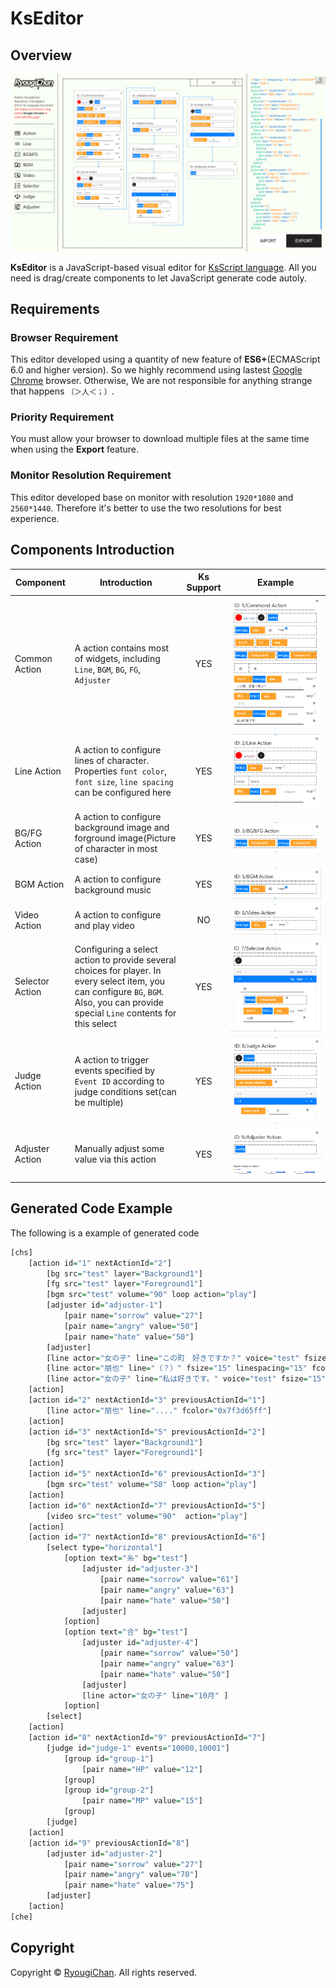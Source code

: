 # KsEditor

## Overview

![Preview](./images/preview/preview-main.png)

**KsEditor** is a JavaScript-based visual editor for [KsScript language](#). All you need is drag/create components to let JavaScript generate code autoly.

## Requirements

### Browser Requirement

This editor developed using a quantity of new feature of **ES6+**(ECMAScript 6.0 and higher version).
So we highly recommend using lastest [Google Chrome](https://chrome.google.com) browser.
Otherwise, We are not responsible for anything strange that happens `（＞人＜；）`.

### Priority Requirement

You must allow your browser to download multiple files at the same time when using the **Export** feature.

### Monitor Resolution Requirement

This editor developed base on monitor with resolution `1920*1080` and `2560*1440`. Therefore it's better to use the  two resolutions for best experience.

## Components Introduction

| Component | Introduction | Ks Support | Example |
| --------- | ------------ | :--------: | ------- |
| Common Action | A action contains most of widgets, including `Line`, `BGM`, `BG`, `FG`, `Adjuster` | YES | ![common action](./images/preview/comp-action-common.png) |
| Line Action | A action to configure lines of character. Properties `font color`, `font size`, `line spacing` can be configured here | YES | ![Line action](./images/preview/comp-action-line.png) |
| BG/FG Action | A action to configure background image and forground image(Picture of character in most case) | YES | ![Bg/Fg action](./images/preview/comp-action-bg_fg.png) |
| BGM Action | A action to configure background music | YES | ![BGM action](./images/preview/comp-action-bgm.png) |
| Video Action | A action to configure and play video | NO | ![Video action](./images/preview/comp-action-video.png) |
| Selector Action | Configuring a select action to provide several choices for player. In every select item, you can configure `BG`, `BGM`. Also, you can provide special `Line` contents for this select | YES | ![Selector action](./images/preview/comp-action-selector.png) |
| Judge Action | A action to trigger events specified by `Event ID` according to judge conditions set(can be multiple) | YES | ![Judge action](./images/preview/comp-action-judge.png) |
| Adjuster Action | Manually adjust some value via this action | YES | ![Adjuster action](./images/preview/comp-action-adjuster_1.png) ![Adjuster action](./images/preview/comp-action-adjuster_2.png) |

## Generated Code Example

The following is a example of generated code

```r
[chs]
    [action id="1" nextActionId="2"]
        [bg src="test" layer="Background1"]
        [fg src="test" layer="Foreground1"]
        [bgm src="test" volume="90" loop action="play"]
        [adjuster id="adjuster-1"]
            [pair name="sorrow" value="27"]
            [pair name="angry" value="50"]
            [pair name="hate" value="50"]
        [adjuster]
        [line actor="女の子" line="この町　好きですか？" voice="test" fsize="15" linespacing="15" fcolor="0x6079d2ff" fstyle="italic"]
        [line actor="朋也" line="（？）" fsize="15" linespacing="15" fcolor="0x6079d2ff" fstyle="italic"]
        [line actor="女の子" line="私は好きです。" voice="test" fsize="15" linespacing="15" fcolor="0x6079d2ff" fstyle="italic"]
    [action]
    [action id="2" nextActionId="3" previousActionId="1"]
        [line actor="朋也" line="...." fcolor="0x7f3d65ff"]
    [action]
    [action id="3" nextActionId="5" previousActionId="2"]
        [bg src="test" layer="Background1"]
        [fg src="test" layer="Foreground1"]
    [action]
    [action id="5" nextActionId="6" previousActionId="3"]
        [bgm src="test" volume="58" loop action="play"]
    [action]
    [action id="6" nextActionId="7" previousActionId="5"]
        [video src="test" volume="90"  action="play"]
    [action]
    [action id="7" nextActionId="8" previousActionId="6"]
        [select type="horizontal"]
            [option text="糸" bg="test"]
                [adjuster id="adjuster-3"]
                    [pair name="sorrow" value="61"]
                    [pair name="angry" value="63"]
                    [pair name="hate" value="50"]
                [adjuster]
            [option]
            [option text="合" bg="test"]
                [adjuster id="adjuster-4"]
                    [pair name="sorrow" value="50"]
                    [pair name="angry" value="63"]
                    [pair name="hate" value="50"]
                [adjuster]
                [line actor="女の子" line="10月" ]
            [option]
        [select]
    [action]
    [action id="8" nextActionId="9" previousActionId="7"]
        [judge id="judge-1" events="10000,10001"]
            [group id="group-1"]
                [pair name="HP" value="12"]
            [group]
            [group id="group-2"]
                [pair name="MP" value="15"]
            [group]
        [judge]
    [action]
    [action id="9" previousActionId="8"]
        [adjuster id="adjuster-2"]
            [pair name="sorrow" value="27"]
            [pair name="angry" value="70"]
            [pair name="hate" value="75"]
        [adjuster]
    [action]
[che]

```

## Copyright

Copyright © [RyougiChan](https://github.com/RyougiChan). All rights reserved.
